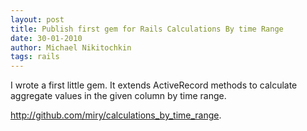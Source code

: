 ```yaml
---
layout: post
title: Publish first gem for Rails Calculations By time Range
date: 30-01-2010
author: Michael Nikitochkin
tags: rails
---
```


I wrote a first little gem. It extends ActiveRecord methods to calculate aggregate values in the given column by time range.

http://github.com/miry/calculations_by_time_range.

